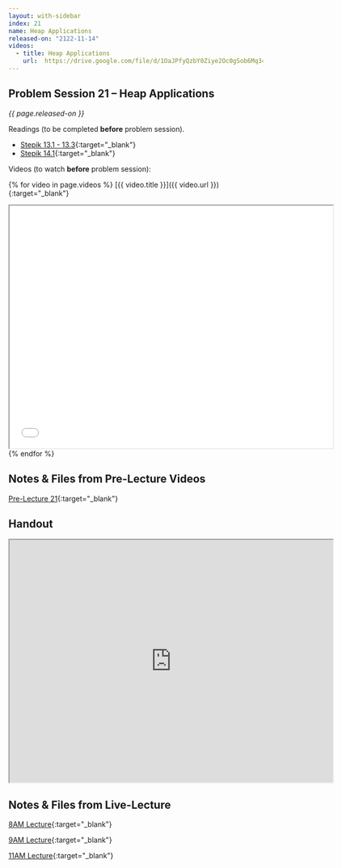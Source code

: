 ```yaml
---
layout: with-sidebar
index: 21
name: Heap Applications
released-on: "2122-11-14"
videos:
  - title: Heap Applications
    url:  https://drive.google.com/file/d/1OaJPfyQzbY0Ziye2Oc0gSob6Mq34RhX_
---
```


## Problem Session 21 – Heap Applications

_{{ page.released-on }}_

Readings (to be completed **before** problem session). 
- [Stepik 13.1 - 13.3](https://stepik.org/lesson/701060/step/1?unit=701077){:target="_blank"}
- [Stepik 14.1](https://stepik.org/lesson/717934/step/1?unit=718909){:target="_blank"}

Videos (to watch **before** problem session):

{% for video in page.videos %}
[{{ video.title }}]({{ video.url }}){:target="_blank"}

<iframe src="{{ video.url }}/preview" width="640" height="480" allow="autoplay"></iframe>
{% endfor %}

## Notes & Files from Pre-Lecture Videos

[Pre-Lecture 21](https://github.com/ucsd-cse12-f22/ucsd-cse12-f22.github.io/tree/main/_pre-lectures/lecture-21){:target="_blank"}

## Handout

<iframe src="https://drive.google.com/file/d/1gdhEA0wS11LuIIsm_EDM-7zs4LaKXjwj/preview" width="640" height="480" allow="autoplay"></iframe>

## Notes & Files from Live-Lecture

[8AM Lecture](https://github.com/ucsd-cse12-f22/ucsd-cse12-f22.github.io/tree/main/_lectures/lecture-21/A00){:target="_blank"}

[9AM Lecture](https://github.com/ucsd-cse12-f22/ucsd-cse12-f22.github.io/tree/main/_lectures/lecture-21/B00){:target="_blank"}

[11AM Lecture](https://github.com/ucsd-cse12-f22/ucsd-cse12-f22.github.io/tree/main/_lectures/lecture-21/C00){:target="_blank"}
